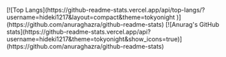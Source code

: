 <p align="left">
[![Top Langs](https://github-readme-stats.vercel.app/api/top-langs/?username=hideki1217&layout=compact&theme=tokyonight
)](https://github.com/anuraghazra/github-readme-stats)
[![Anurag's GitHub stats](https://github-readme-stats.vercel.app/api?username=hideki1217&theme=tokyonight&show_icons=true)](https://github.com/anuraghazra/github-readme-stats)
</p>
<!--
**hideki1217/hideki1217** is a ✨ _special_ ✨ repository because its `README.md` (this file) appears on your GitHub profile.

Here are some ideas to get you started:

- 🔭 I’m currently working on ...
- 🌱 I’m currently learning ...
- 👯 I’m looking to collaborate on ...
- 🤔 I’m looking for help with ...
- 💬 Ask me about ...
- 📫 How to reach me: ...
- 😄 Pronouns: ...
- ⚡ Fun fact: ...
-->
